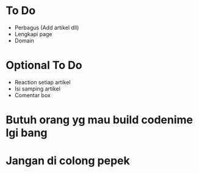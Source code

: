 # To Do

- Perbagus (Add artikel dll)
- Lengkapi page
- Domain

# Optional To Do 
- Reaction setiap artikel
- Isi samping artikel 
- Comentar box 

# Butuh orang yg mau build codenime lgi bang
# Jangan di colong pepek